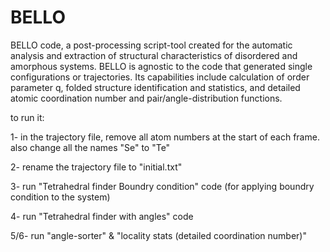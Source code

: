 # BELLO
BELLO code, a post-processing script-tool created for the automatic analysis and extraction of structural characteristics of disordered and amorphous systems. BELLO is agnostic to the code that generated single configurations or trajectories. Its capabilities include calculation of order parameter q, folded structure identification and statistics,  and detailed atomic coordination number and pair/angle-distribution functions.

to run it:

1- in the trajectory file, remove all atom numbers at the start of each frame. also change all the names "Se" to "Te"

2- rename the trajectory file to "initial.txt"

3- run "Tetrahedral finder Boundry condition" code (for applying boundry condition to the system)

4- run "Tetrahedral finder with angles" code 

5/6- run "angle-sorter" & "locality stats (detailed coordination number)" 
